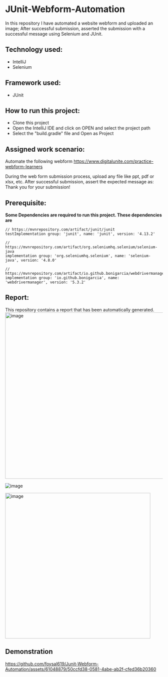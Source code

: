 # JUnit-Webform-Automation

In this repository I have automated a website webform and uploaded an image; After successful submission, asserted the submission with a successful message using Selenium and JUnit.

## Technology used:
- IntelliJ 
- Selenium
  
## Framework used:
- JUnit
  
## How to run this project:
- Clone this project
- Open the IntelliJ IDE and click on OPEN and select the project path
- Select the "build.gradle" file and Open as Project

## Assigned work scenario:
Automate the following webform
https://www.digitalunite.com/practice-webform-learners

During the web form submission process, upload any file like ppt, pdf or xlsx, etc.
After successful submission, assert the expected message as: Thank you for your submission!

## Prerequisite:
**Some Dependencies are required to run this project. These dependencies are**

    // https://mvnrepository.com/artifact/junit/junit
    testImplementation group: 'junit', name: 'junit', version: '4.13.2'
    
    // https://mvnrepository.com/artifact/org.seleniumhq.selenium/selenium-java
    implementation group: 'org.seleniumhq.selenium', name: 'selenium-java', version: '4.8.0'
    
    // https://mvnrepository.com/artifact/io.github.bonigarcia/webdrivermanager
    implementation group: 'io.github.bonigarcia', name: 'webdrivermanager', version: '5.3.2'

## Report:
This repository contains a report that has been automatically generated.
<img width="530" alt="image" src="https://github.com/foysal619/Junit-Webform-Automation/assets/61048879/686aa1ff-ce09-4955-a205-a45de192b89f">

![image](https://github.com/foysal619/Junit-Webform-Automation/assets/61048879/a7ecb907-50e6-4b00-95f5-1af2bd574d48)

<img width="464" alt="image" src="https://github.com/foysal619/Junit-Webform-Automation/assets/61048879/0aff981e-731f-46d8-bc3e-c949b4eeae13">

## Demonstration
https://github.com/foysal619/Junit-Webform-Automation/assets/61048879/50ccfd38-0581-4abe-ab2f-cfed36b20360







